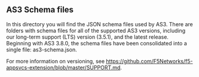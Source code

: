 ## AS3 Schema files
In this directory you will find the JSON schema files used by AS3. There are folders with schema files for all of the supported AS3 versions, including our long-term support (LTS) version (3.5.1), and the latest release.  Beginning with AS3 3.8.0, the schema files have been consolidated into a single file: as3-schema.json.

For more information on versioning, see https://github.com/F5Networks/f5-appsvcs-extension/blob/master/SUPPORT.md.